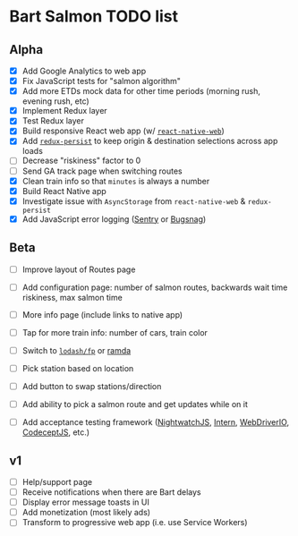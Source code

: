 # Bart Salmon TODO list

## Alpha

- [x] Add Google Analytics to web app
- [x] Fix JavaScript tests for "salmon algorithm"
- [x] Add more ETDs mock data for other time periods (morning rush, evening rush, etc)
- [x] Implement Redux layer
- [x] Test Redux layer
- [x] Build responsive React web app (w/ [`react-native-web`](https://github.com/necolas/react-native-web/))
- [x] Add [`redux-persist`](https://github.com/rt2zz/redux-persist) to keep origin & destination selections across app loads
- [ ] Decrease "riskiness" factor to 0
- [ ] Send GA track page when switching routes
- [x] Clean train info so that `minutes` is always a number
- [x] Build React Native app
- [x] Investigate issue with `AsyncStorage` from `react-native-web` & `redux-persist`
- [x] Add JavaScript error logging ([Sentry](https://sentry.io/) or [Bugsnag](https://bugsnag.com/))

## Beta

- [ ] Improve layout of Routes page
- [ ] Add configuration page: number of salmon routes, backwards wait time riskiness, max salmon time
- [ ] More info page (include links to native app)
- [ ] Tap for more train info: number of cars, train color
- [ ] Switch to [`lodash/fp`](https://github.com/lodash/lodash/wiki/FP-Guide) or [ramda](http://ramdajs.com/)
- [ ] Pick station based on location
- [ ] Add button to swap stations/direction
- [ ] Add ability to pick a salmon route and get updates while on it
- [ ] Add acceptance testing framework ([NightwatchJS](http://nightwatchjs.org/), [Intern](https://theintern.github.io/), [WebDriverIO](http://webdriver.io/), [CodeceptJS](http://codecept.io/), etc.)


## v1

- [ ] Help/support page
- [ ] Receive notifications when there are Bart delays
- [ ] Display error message toasts in UI
- [ ] Add monetization (most likely ads)
- [ ] Transform to progressive web app (i.e. use Service Workers)
